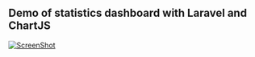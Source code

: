 
## Demo of statistics dashboard with Laravel and ChartJS

[![ScreenShot](https://raw.github.com/chrisplusk/laravel-stats-demo/screenshots/Untitled4.png)](https://youtu.be/2Jc_v1tOXIE)
